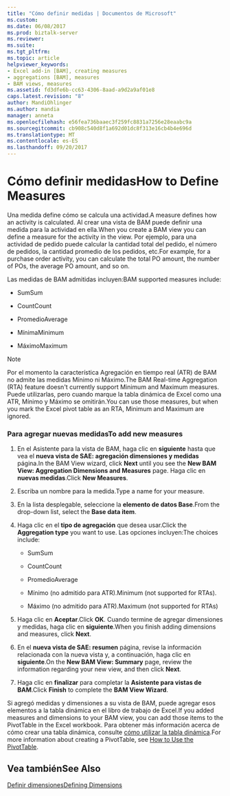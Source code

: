 ```yaml
---
title: "Cómo definir medidas | Documentos de Microsoft"
ms.custom: 
ms.date: 06/08/2017
ms.prod: biztalk-server
ms.reviewer: 
ms.suite: 
ms.tgt_pltfrm: 
ms.topic: article
helpviewer_keywords:
- Excel add-in [BAM], creating measures
- aggregations [BAM], measures
- BAM views, measures
ms.assetid: fd3dfe6b-cc63-4306-8aad-a9d2a9af01e8
caps.latest.revision: "8"
author: MandiOhlinger
ms.author: mandia
manager: anneta
ms.openlocfilehash: e56fea736baaec3f259fc8831a7256e28eaabc9a
ms.sourcegitcommit: cb908c540d8f1a692d01dc8f313e16cb4b4e696d
ms.translationtype: MT
ms.contentlocale: es-ES
ms.lasthandoff: 09/20/2017
---
```

# <a name="how-to-define-measures"></a><span data-ttu-id="4af66-102">Cómo definir medidas</span><span class="sxs-lookup"><span data-stu-id="4af66-102">How to Define Measures</span></span>
<span data-ttu-id="4af66-103">Una medida define cómo se calcula una actividad.</span><span class="sxs-lookup"><span data-stu-id="4af66-103">A measure defines how an activity is calculated.</span></span> <span data-ttu-id="4af66-104">Al crear una vista de BAM puede definir una medida para la actividad en ella.</span><span class="sxs-lookup"><span data-stu-id="4af66-104">When you create a BAM view you can define a measure for the activity in the view.</span></span> <span data-ttu-id="4af66-105">Por ejemplo, para una actividad de pedido puede calcular la cantidad total del pedido, el número de pedidos, la cantidad promedio de los pedidos, etc.</span><span class="sxs-lookup"><span data-stu-id="4af66-105">For example, for a purchase order activity, you can calculate the total PO amount, the number of POs, the average PO amount, and so on.</span></span>  
  
 <span data-ttu-id="4af66-106">Las medidas de BAM admitidas incluyen:</span><span class="sxs-lookup"><span data-stu-id="4af66-106">BAM supported measures include:</span></span>  
  
-   <span data-ttu-id="4af66-107">Sum</span><span class="sxs-lookup"><span data-stu-id="4af66-107">Sum</span></span>  
  
-   <span data-ttu-id="4af66-108">Count</span><span class="sxs-lookup"><span data-stu-id="4af66-108">Count</span></span>  
  
-   <span data-ttu-id="4af66-109">Promedio</span><span class="sxs-lookup"><span data-stu-id="4af66-109">Average</span></span>  
  
-   <span data-ttu-id="4af66-110">Mínima</span><span class="sxs-lookup"><span data-stu-id="4af66-110">Minimum</span></span>  
  
-   <span data-ttu-id="4af66-111">Máximo</span><span class="sxs-lookup"><span data-stu-id="4af66-111">Maximum</span></span>  
  
> [!NOTE]
>  <span data-ttu-id="4af66-112">Por el momento la característica Agregación en tiempo real (ATR) de BAM no admite las medidas Mínimo ni Máximo.</span><span class="sxs-lookup"><span data-stu-id="4af66-112">The BAM Real-time Aggregation (RTA) feature doesn't currently support Minimum and Maximum measures.</span></span> <span data-ttu-id="4af66-113">Puede utilizarlas, pero cuando marque la tabla dinámica de Excel como una ATR, Mínimo y Máximo se omitirán.</span><span class="sxs-lookup"><span data-stu-id="4af66-113">You can use those measures, but when you mark the Excel pivot table as an RTA, Minimum and Maximum are ignored.</span></span>  
  
### <a name="to-add-new-measures"></a><span data-ttu-id="4af66-114">Para agregar nuevas medidas</span><span class="sxs-lookup"><span data-stu-id="4af66-114">To add new measures</span></span>  
  
1.  <span data-ttu-id="4af66-115">En el Asistente para la vista de BAM, haga clic en **siguiente** hasta que vea el **nueva vista de SAE: agregación dimensiones y medidas** página.</span><span class="sxs-lookup"><span data-stu-id="4af66-115">In the BAM View wizard, click **Next** until you see the **New BAM View: Aggregation Dimensions and Measures** page.</span></span> <span data-ttu-id="4af66-116">Haga clic en **nuevas medidas**.</span><span class="sxs-lookup"><span data-stu-id="4af66-116">Click **New Measures**.</span></span>  
  
2.  <span data-ttu-id="4af66-117">Escriba un nombre para la medida.</span><span class="sxs-lookup"><span data-stu-id="4af66-117">Type a name for your measure.</span></span>  
  
3.  <span data-ttu-id="4af66-118">En la lista desplegable, seleccione la **elemento de datos Base**.</span><span class="sxs-lookup"><span data-stu-id="4af66-118">From the drop-down list, select the **Base data item**.</span></span>  
  
4.  <span data-ttu-id="4af66-119">Haga clic en el **tipo de agregación** que desea usar.</span><span class="sxs-lookup"><span data-stu-id="4af66-119">Click the **Aggregation type** you want to use.</span></span> <span data-ttu-id="4af66-120">Las opciones incluyen:</span><span class="sxs-lookup"><span data-stu-id="4af66-120">The choices include:</span></span>  
  
    -   <span data-ttu-id="4af66-121">Sum</span><span class="sxs-lookup"><span data-stu-id="4af66-121">Sum</span></span>  
  
    -   <span data-ttu-id="4af66-122">Count</span><span class="sxs-lookup"><span data-stu-id="4af66-122">Count</span></span>  
  
    -   <span data-ttu-id="4af66-123">Promedio</span><span class="sxs-lookup"><span data-stu-id="4af66-123">Average</span></span>  
  
    -   <span data-ttu-id="4af66-124">Mínimo (no admitido para ATR).</span><span class="sxs-lookup"><span data-stu-id="4af66-124">Minimum (not supported for RTAs).</span></span>  
  
    -   <span data-ttu-id="4af66-125">Máximo (no admitido para ATR).</span><span class="sxs-lookup"><span data-stu-id="4af66-125">Maximum (not supported for RTAs)</span></span>  
  
5.  <span data-ttu-id="4af66-126">Haga clic en **Aceptar**.</span><span class="sxs-lookup"><span data-stu-id="4af66-126">Click **OK**.</span></span> <span data-ttu-id="4af66-127">Cuando termine de agregar dimensiones y medidas, haga clic en **siguiente**.</span><span class="sxs-lookup"><span data-stu-id="4af66-127">When you finish adding dimensions and measures, click **Next**.</span></span>  
  
6.  <span data-ttu-id="4af66-128">En el **nueva vista de SAE: resumen** página, revise la información relacionada con la nueva vista y, a continuación, haga clic en **siguiente**.</span><span class="sxs-lookup"><span data-stu-id="4af66-128">On the **New BAM View: Summary** page, review the information regarding your new view, and then click **Next**.</span></span>  
  
7.  <span data-ttu-id="4af66-129">Haga clic en **finalizar** para completar la **Asistente para vistas de BAM**.</span><span class="sxs-lookup"><span data-stu-id="4af66-129">Click **Finish** to complete the **BAM View Wizard**.</span></span>  
  
 <span data-ttu-id="4af66-130">Si agregó medidas y dimensiones a su vista de BAM, puede agregar esos elementos a la tabla dinámica en el libro de trabajo de Excel.</span><span class="sxs-lookup"><span data-stu-id="4af66-130">If you added measures and dimensions to your BAM view, you can add those items to the PivotTable in the Excel workbook.</span></span> <span data-ttu-id="4af66-131">Para obtener más información acerca de cómo crear una tabla dinámica, consulte [cómo utilizar la tabla dinámica](../core/how-to-use-the-pivottable.md).</span><span class="sxs-lookup"><span data-stu-id="4af66-131">For more information about creating a PivotTable, see [How to Use the PivotTable](../core/how-to-use-the-pivottable.md).</span></span>  
  
## <a name="see-also"></a><span data-ttu-id="4af66-132">Vea también</span><span class="sxs-lookup"><span data-stu-id="4af66-132">See Also</span></span>  
 [<span data-ttu-id="4af66-133">Definir dimensiones</span><span class="sxs-lookup"><span data-stu-id="4af66-133">Defining Dimensions</span></span>](../core/defining-dimensions.md)